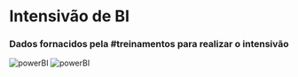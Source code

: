 # Intensivão de BI
### Dados fornacidos pela #treinamentos para realizar o intensivão

![powerBI](https://github.com/iisabelagarcia/images/blob/main/Produ%C3%A7%C3%A3o%20(2).png)
![powerBI](https://github.com/iisabelagarcia/images/blob/main/Produ%C3%A7%C3%A3o.png)
